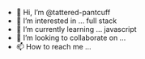 - 👋 Hi, I’m @tattered-pantcuff
- 👀 I’m interested in ... full stack
- 🌱 I’m currently learning ... javascript
- 💞️ I’m looking to collaborate on ...
- 📫 How to reach me ...

<!---
tattered-pantcuff/tattered-pantcuff is a ✨ special ✨ repository because its `README.md` (this file) appears on your GitHub profile.
You can click the Preview link to take a look at your changes.
--->
